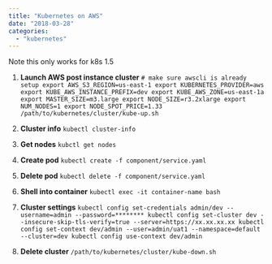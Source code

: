 ```yaml
---
title: "Kubernetes on AWS"
date: "2018-03-28"
categories: 
  - "kubernetes"
---
```


Note this only works for k8s 1.5

1. **Launch AWS post instance cluster** `# make sure awscli is already setup export AWS_S3_REGION=us-east-1 export KUBERNETES_PROVIDER=aws export KUBE_AWS_INSTANCE_PREFIX=dev export KUBE_AWS_ZONE=us-east-1a export MASTER_SIZE=m3.large export NODE_SIZE=r3.2xlarge export NUM_NODES=1 export NODE_SPOT_PRICE=1.33  /path/to/kubernetes/cluster/kube-up.sh`
    
2. **Cluster info** `kubectl cluster-info`
    
3. **Get nodes** `kubctl get nodes`
    
4. **Create pod** `kubectl create -f component/service.yaml`
    
5. **Delete pod** `kubectl delete -f component/service.yaml`
    
6. **Shell into container** `kubectl exec -it container-name bash`
    
7. **Cluster settings** `kubectl config set-credentials admin/dev --username=admin --password=******** kubectl config set-cluster dev --insecure-skip-tls-verify=true --server=https://xx.xx.xx.xx kubectl config set-context dev/admin --user=admin/uat1 --namespace=default --cluster=dev kubectl config use-context dev/admin`
    
8. **Delete cluster** `/path/to/kubernetes/cluster/kube-down.sh`
